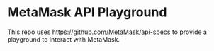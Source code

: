 # MetaMask API Playground

This repo uses https://github.com/MetaMask/api-specs to provide a playground to interact with MetaMask.